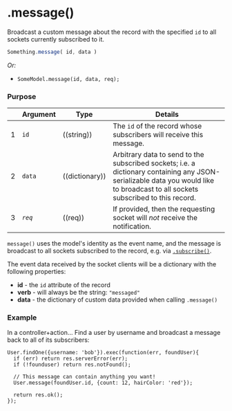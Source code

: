 # .message()

Broadcast a custom message about the record with the specified `id` to all sockets currently subscribed to it.

```js
Something.message( id, data )
```


_Or:_
- `SomeModel.message(id, data, req);`


### Purpose

|   |     Argument        | Type                | Details    |
|---|:--------------------|---------------------|------------|
| 1 | `id`                |  ((string))         |   The `id` of the record whose subscribers will receive this message.       
| 2 | `data`              |  ((dictionary))     |   Arbitrary data to send to the subscribed sockets; i.e. a dictionary containing any JSON-serializable data you would like to broadcast to all sockets subscribed to this record.      
| 3 | _`req`_               |  ((req))            |   If provided, then the requesting socket will *not* receive the notification.  


`message()` uses the model's identity as the event name, and the message is broadcast to all sockets subscribed to the record, e.g. via [`.subscribe()`](http://next.sailsjs.org/documentation/reference/web-sockets/resourceful-pub-sub/subscribe).

The event data received by the  socket clients will be a dictionary with the following properties:

+ **id** - the `id` attribute of the record
+ **verb**  - will always be the string: `"messaged"`
+ **data** - the dictionary of custom data provided when calling `.message()`




### Example

In a controller+action...  Find a user by username and broadcast a message back to all of its subscribers:

```
User.findOne({username: 'bob'}).exec(function(err, foundUser){
  if (err) return res.serverError(err);
  if (!founduser) return res.notFound();
  
  // This message can contain anything you want!
  User.message(foundUser.id, {count: 12, hairColor: 'red'});
  
  return res.ok();
});
```



<docmeta name="displayName" value=".message()">
